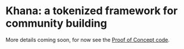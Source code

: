 # Khana: a tokenized framework for community building

More details coming soon, for now see the [Proof of Concept code](https://github.com/mrdavey/KhanaFramework/tree/master/Khana%20POC).
